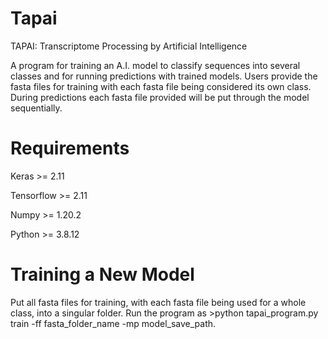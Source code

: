 # Tapai
TAPAI: Transcriptome Processing by Artificial Intelligence

A program for training an A.I. model to classify sequences into several classes and for running predictions with trained models. Users provide the fasta files for training with each fasta file being considered its own class. During predictions each fasta file provided will be put through the model sequentially.

# Requirements
Keras >= 2.11

Tensorflow >= 2.11

Numpy >= 1.20.2

Python >= 3.8.12

# Training a New Model
Put all fasta files for training, with each fasta file being used for a whole class, into a singular folder. Run the program as >python tapai_program.py train -ff fasta_folder_name -mp model_save_path.
